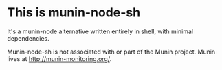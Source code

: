 # This is munin-node-sh
It's a munin-node alternative written entirely in shell, with minimal dependencies.

Munin-node-sh is not associated with or part of the Munin project.  Munin lives at http://munin-monitoring.org/.

